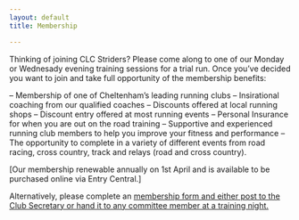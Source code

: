 ```yaml
---
layout: default
title: Membership

---
```


Thinking of joining CLC Striders? Please come along to one of our Monday or Wednesady evening training sessions for a trial run. Once you’ve decided you want to join and take full opportunity of the membership benefits:

–  Membership of one of Cheltenham’s leading running clubs
–  Insirational coaching from our qualified coaches
–  Discounts offered at local running shops
–  Discount entry offered at most running events
–  Personal Insurance for when you are out on the road training
–  Supportive and experienced running club members to help you improve your fitness and performance
–  The opportunity to complete in a variety of different events from road racing, cross country, track and relays (road and cross country).


[Our membership renewable annually on 1st April and is available to be purchased online via Entry Central.]

Alternatively, please complete an <a href="/assets/clc-striders-membership-form.pdf">membership form and either post to the Club Secretary or hand it to any committee member at a training night.
